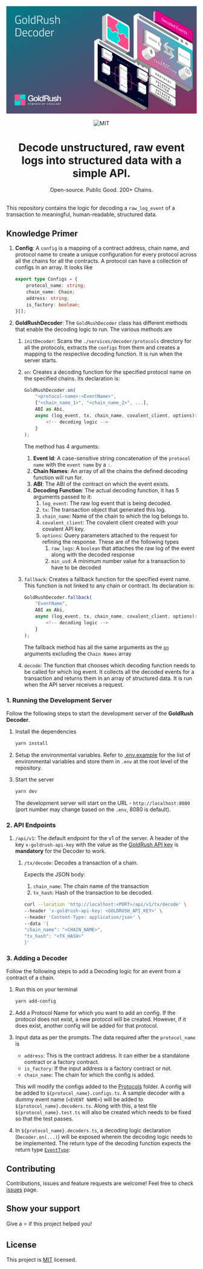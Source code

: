 <div align="center">
    <img alt="GoldRush Kit Logo" src="./assets/goldrush-decoder-banner.png" style="max-width: 100%;"/>
</div>

<p align="center">
  <img src="https://img.shields.io/github/license/covalenthq/goldrush-decoder" alt="MIT">
</p>

<h1 align="center">
    Decode unstructured, raw event logs into structured data with a simple API.
</h1>

<div align="center">
    Open-source. Public Good. 200+ Chains.
</div>

<br>

This repository contains the logic for decoding a `raw_log_event` of a transaction to meaningful, human-readable, structured data.

## Knowledge Primer

1.  **Config**: A `config` is a mapping of a contract address, chain name, and protocol name to create a unique configuration for every protocol across all the chains for all the contracts. A protocol can have a collection of configs in an array. It looks like

    ```ts
    export type Configs = {
        protocol_name: string;
        chain_name: Chain;
        address: string;
        is_factory: boolean;
    }[];
    ```

2.  **GoldRushDecoder**: The `GoldRushDecoder` class has different methods that enable the decoding logic to run. The various methods are

    1.  `initDecoder`: Scans the `./services/decoder/protocols` directory for all the protocols, extracts the `configs` from them and creates a mapping to the respective decoding function. It is run when the server starts.
    2.  `on`: Creates a decoding function for the specified protocol name on the specified chains. Its declaration is:

        ```ts
        GoldRushDecoder.on(
            "<protocol-name>:<EventName>",
            ["<chain_name_1>", "<chain_name_2>", ...],
            ABI as Abi,
            async (log_event, tx, chain_name, covalent_client, options): Promise<EventType> => {
                <!-- decoding logic -->
            }
        );
        ```

        The method has 4 arguments:

        1. **Event Id**: A case-sensitive string concatenation of the `protocol name` with the `event name` by a `:`.
        2. **Chain Names**: An array of all the chains the defined decoding function will run for.
        3. **ABI**: The ABI of the contract on which the event exists.
        4. **Decoding Function**: The actual decoding function, it has 5 arguments passed to it:
            1. `log_event`: The raw log event that is being decoded.
            2. `tx`: The transaction object that generated this log.
            3. `chain_name`: Name of the chain to which the log belongs to.
            4. `covalent_client`: The covalent client created with your covalent API key.
            5. `options`: Query parameters attached to the request for refining the response. These are of the following types
                1. `raw_logs`: A `boolean` that attaches the raw log of the event along with the decoded response
                2. `min_usd`: A minimum number value for a transaction to have to be decoded

    3.  `fallback`: Creates a fallback function for the specified event name. This function is not linked to any chain or contract. Its declaration is:

        ```ts
        GoldRushDecoder.fallback(
            "EventName",
            ABI as Abi,
            async (log_event, tx, chain_name, covalent_client, options): Promise<EventType> => {
                <!-- decoding logic -->
            }
        );
        ```

        The fallback method has all the same arguments as the [`on`](./README.md#knowledge-primer) arguments excluding the `Chain Names` array

    4.  `decode`: The function that chooses which decoding function needs to be called for which log event. It collects all the decoded events for a transaction and returns them in an array of structured data. It is run when the API server receives a request.

### 1. Running the Development Server

Follow the following steps to start the development server of the **GoldRush Decoder**.

1. Install the dependencies

    ```bash
    yarn install
    ```

2. Setup the environmental variables. Refer to [.env.example](./.env.example) for the list of environmental variables and store them in `.env` at the root level of the repository.

3. Start the server

    ```bash
    yarn dev
    ```

    The development server will start on the URL - `http://localhost:8080` (port number may change based on the `.env`, 8080 is default).

### 2. API Endpoints

1.  `/api/v1`: The default endpoint for the v1 of the server. A header of the key `x-goldrush-api-key` with the value as the [GoldRush API key](https://goldrush.dev/platform/apikey/) is **mandatory** for the Decoder to work.

    1.  `/tx/decode`: Decodes a transaction of a chain.

        Expects the JSON body:

        1.  `chain_name`: The chain name of the transaction
        2.  `tx_hash`: Hash of the transaction to be decoded.

        ```bash
        curl --location 'http://localhost:<PORT>/api/v1/tx/decode' \
        --header 'x-goldrush-api-key: <GOLDRUSH_API_KEY>' \
        --header 'Content-Type: application/json' \
        --data '{
        "chain_name": "<CHAIN_NAME>",
        "tx_hash": "<TX_HASH>"
        }'
        ```

### 3. Adding a Decoder

Follow the following steps to add a Decoding logic for an event from a contract of a chain.

1.  Run this on your terminal
    ```bash
    yarn add-config
    ```
2.  Add a Protocol Name for which you want to add an config. If the protocol does not exist, a new protocol will be created. However, if it does exist, another config will be added for that protocol.
3.  Input data as per the prompts. The data required after the `protocol_name` is

    -   `address`: This is the contract address. It can either be a standalone contract or a factory contract.
    -   `is_factory`: If the input address is a factory contract or not.
    -   `chain_name`: The chain for which the config is added.

    This will modify the configs added to the [Protocols](services/protocols) folder. A config will be added to `${protocol_name}.configs.ts`. A sample decoder with a dummy event name (`<EVENT NAME>`) will be added to `${protocol_name}.decoders.ts`. Along with this, a test file `${protocol_name}.test.ts` will also be created which needs to be fixed so that the test passes.

4.  In `${protocol_name}.decoders.ts`, a decoding logic declaration (`Decoder.on(...)`) will be exposed wherein the decoding logic needs to be implemented. The return type of the decoding function expects the return type [`EventType`](./services/decoder/decoder.types.ts):

## Contributing

Contributions, issues and feature requests are welcome!
Feel free to check [issues](https://github.com/covalenthq/goldrush-decoder/issues) page.

## Show your support

Give a ⭐️ if this project helped you!

## License

This project is [MIT](LICENSE) licensed.
